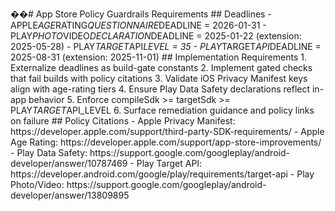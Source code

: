 ��#   A p p   S t o r e   P o l i c y   G u a r d r a i l s   R e q u i r e m e n t s   # #   D e a d l i n e s  -   A P P L E * A G E * R A T I N G * Q U E S T I O N N A I R E * D E A D L I N E   =   2 0 2 6 - 0 1 - 3 1  -   P L A Y * P H O T O * V I D E O * D E C L A R A T I O N * D E A D L I N E   =   2 0 2 5 - 0 1 - 2 2   ( e x t e n s i o n :   2 0 2 5 - 0 5 - 2 8 )  -   P L A Y * T A R G E T * A P I * L E V E L   =   3 5  -   P L A Y * T A R G E T * A P I * D E A D L I N E   =   2 0 2 5 - 0 8 - 3 1   ( e x t e n s i o n :   2 0 2 5 - 1 1 - 0 1 )   # #   I m p l e m e n t a t i o n   R e q u i r e m e n t s  1 .   E x t e r n a l i z e   d e a d l i n e s   a s   b u i l d - g a t e   c o n s t a n t s  2 .   I m p l e m e n t   g a t e d   c h e c k s   t h a t   f a i l   b u i l d s   w i t h   p o l i c y   c i t a t i o n s  3 .   V a l i d a t e   i O S   P r i v a c y   M a n i f e s t   k e y s   a l i g n   w i t h   a g e - r a t i n g   t i e r s  4 .   E n s u r e   P l a y   D a t a   S a f e t y   d e c l a r a t i o n s   r e f l e c t   i n - a p p   b e h a v i o r  5 .   E n f o r c e   c o m p i l e S d k   > =   t a r g e t S d k   > =   P L A Y * T A R G E T * A P I _ L E V E L  6 .   S u r f a c e   r e m e d i a t i o n   g u i d a n c e   a n d   p o l i c y   l i n k s   o n   f a i l u r e   # #   P o l i c y   C i t a t i o n s  -   A p p l e   P r i v a c y   M a n i f e s t :   h t t p s : / / d e v e l o p e r . a p p l e . c o m / s u p p o r t / t h i r d - p a r t y - S D K - r e q u i r e m e n t s /  -   A p p l e   A g e   R a t i n g :   h t t p s : / / d e v e l o p e r . a p p l e . c o m / s u p p o r t / a p p - s t o r e - i m p r o v e m e n t s /  -   P l a y   D a t a   S a f e t y :   h t t p s : / / s u p p o r t . g o o g l e . c o m / g o o g l e p l a y / a n d r o i d - d e v e l o p e r / a n s w e r / 1 0 7 8 7 4 6 9  -   P l a y   T a r g e t   A P I :   h t t p s : / / d e v e l o p e r . a n d r o i d . c o m / g o o g l e / p l a y / r e q u i r e m e n t s / t a r g e t - a p i  -   P l a y   P h o t o / V i d e o :   h t t p s : / / s u p p o r t . g o o g l e . c o m / g o o g l e p l a y / a n d r o i d - d e v e l o p e r / a n s w e r / 1 3 8 0 9 8 9 5   